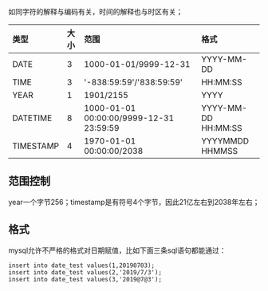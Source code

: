 如同字符的解释与编码有关，时间的解释也与时区有关；  

| 类型        | 大小 | 范围                                      | 格式                  |
|:----------|:---|:----------------------------------------|:--------------------|
| DATE      | 3  | 1000-01-01/9999-12-31                   | YYYY-MM-DD          |
| TIME      | 3  | '-838:59:59'/'838:59:59'                | HH:MM:SS            |
| YEAR      | 1  | 1901/2155                               | YYYY                |
| DATETIME  | 8  | 1000-01-01 00:00:00/9999-12-31 23:59:59 | YYYY-MM-DD HH:MM:SS |
| TIMESTAMP | 4  | 1970-01-01 00:00:00/2038                | YYYYMMDD HHMMSS     |
## 范围控制
year一个字节256；timestamp是有符号4个字节，因此21亿左右到2038年左右；  
## 格式
mysql允许不严格的格式对日期赋值，比如下面三条sql语句都能通过：
```
insert into date_test values(1,20190703);
insert into date_test values(2,'2019/7/3');
insert into date_test values(3,'2019@7@3');
```